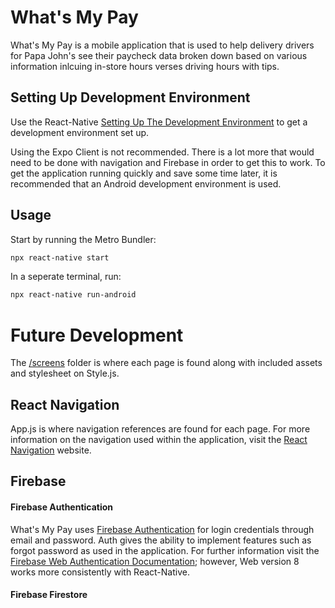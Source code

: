 # What's My Pay

What's My Pay is a mobile application that is used to help delivery drivers for Papa John's see their paycheck data broken down based on various information inlcuing in-store hours verses driving hours with tips. 

## Setting Up Development Environment

Use the React-Native [Setting Up The Development Environment](https://reactnative.dev/docs/environment-setup) to get a development environment set up.

Using the Expo Client is not recommended. There is a lot more that would need to be done with navigation and Firebase in order to get this to work.
To get the application running quickly and save some time later, it is recommended that an Android development environment is used. 

## Usage

Start by running the Metro Bundler:
```bash
npx react-native start
```

In a seperate terminal, run:
```bash
npx react-native run-android
```
# Future Development

The [/screens](https://github.com/trush081/Whats-My-Pay/tree/master/screens) folder is where each page is found along with included assets and stylesheet on Style.js.

## React Navigation

App.js is where navigation references are found for each page. For more information on the navigation used within the application, visit the [React Navigation](https://reactnavigation.org/docs/getting-started) website.

## Firebase
#### Firebase Authentication
What's My Pay uses [Firebase Authentication](https://rnfirebase.io/auth/usage) for login credentials through email and password. Auth gives the ability to implement features such as forgot password as used in the application. For further information visit the [Firebase Web Authentication Documentation](https://firebase.google.com/docs/auth/web/start#web-version-8); however, Web version 8 works more consistently with React-Native.
 
#### Firebase Firestore

